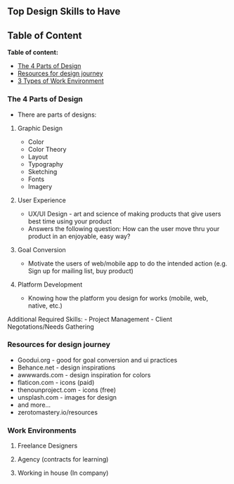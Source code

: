 ## Top Design Skills to Have

## Table of Content

**Table of content:**
 - [The 4 Parts of Design](#item-one)
 - [Resources for design journey](#item-two)
 - [3 Types of Work Environment](#item-three)
 
 <!-- headings -->
 <a id="item-one"></a>
 ### The 4 Parts of Design
 - There are parts of designs: 
 1. Graphic Design 
    - Color
    - Color Theory
    - Layout 
    - Typography 
    - Sketching 
    - Fonts
    - Imagery
  
 2. User Experience 
    - UX/UI Design - art and science of making products that give users best time using 
       your product
    - Answers the following question:  How can the user move thru your product in an enjoyable, easy way?

3. Goal Conversion
    - Motivate the users of web/mobile app to do the intended action (e.g. Sign up for mailing list, buy product)

4. Platform Development 
    - Knowing how the platform you design for works (mobile, web, native, etc.) 
 
Additional Required Skills:
    - Project Management 
    - Client Negotations/Needs Gathering 

 <a id="item-two"></a>
 ### Resources for design journey
 - Goodui.org - good for goal conversion and ui practices
 - Behance.net - design inspirations
 - awwwards.com - design inspiration for colors
 - flaticon.com - icons (paid)
 - thenounproject.com - icons (free)
 - unsplash.com - images for design 
 - and more...
 - zerotomastery.io/resources
 
 <a id="item-three"></a>
 ### Work Environments
1. Freelance Designers

2. Agency (contracts for learning) 

3. Working in house (In company)
 
